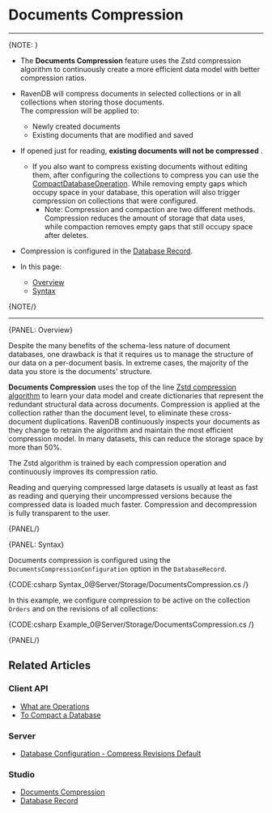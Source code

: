 ﻿# Documents Compression
---

{NOTE: }

* The **Documents Compression** feature uses the Zstd compression algorithm to 
  continuously create a more efficient data model with better compression ratios.  

* RavenDB will compress documents in selected collections or in all collections when storing those documents.  
  The compression will be applied to:  
  * Newly created documents  
  * Existing documents that are modified and saved  

* If opened just for reading, **existing documents will not be compressed** .  
  * If you also want to compress existing documents without editing them, 
    after configuring the collections to compress you can use the [CompactDatabaseOperation](../../client-api/operations/server-wide/compact-database).
    While removing empty gaps which occupy space in your database, this operation will also trigger compression on collections that were configured.  
     * Note: Compression and compaction are two different methods. Compression reduces the amount of storage that data uses, 
       while compaction removes empty gaps that still occupy space after deletes.  

* Compression is configured in the [Database Record](../../studio/database/settings/database-record).  

* In this page:  
  * [Overview](../../server/storage/documents-compression#overview)  
  * [Syntax](../../server/storage/documents-compression#syntax)  

{NOTE/}

---

{PANEL: Overview}

Despite the many benefits of the schema-less nature of document databases, one drawback 
is that it requires us to manage the structure of our data on a per-document basis. In 
extreme cases, the majority of the data you store is the documents' structure.  

**Documents Compression** uses the top of the line [Zstd compression algorithm](https://github.com/facebook/zstd) 
to learn your data model and create dictionaries that represent the redundant structural 
data across documents. Compression is applied at the collection rather than the document 
level, to eliminate these cross-document duplications. RavenDB continuously inspects your 
documents as they change to retrain the algorithm and maintain the most efficient 
compression model. In many datasets, this can reduce the storage space by more than 50%.  

The Zstd algorithm is trained by each compression operation and continuously improves 
its compression ratio.  

Reading and querying compressed large datasets is usually at least as fast as reading 
and querying their uncompressed versions because the compressed data is loaded much 
faster. Compression and decompression is fully transparent to the user.  

{PANEL/}

{PANEL: Syntax}

Documents compression is configured using the `DocumentsCompressionConfiguration` 
option in the `DatabaseRecord`.  

{CODE:csharp Syntax_0@Server/Storage/DocumentsCompression.cs /}  

In this example, we configure compression to be active on the collection `Orders` 
and on the revisions of all collections:  

{CODE:csharp Example_0@Server/Storage/DocumentsCompression.cs /}  



{PANEL/}

## Related Articles

### Client API

- [What are Operations](../../client-api/operations/what-are-operations)
- [To Compact a Database](../../client-api/operations/server-wide/compact-database)

### Server

- [Database Configuration - Compress Revisions Default](../../server/configuration/database-configuration#databases.compression.compressrevisionsdefault)

### Studio

- [Documents Compression](../../studio/database/settings/documents-compression)
- [Database Record](../../studio/database/settings/database-record)
